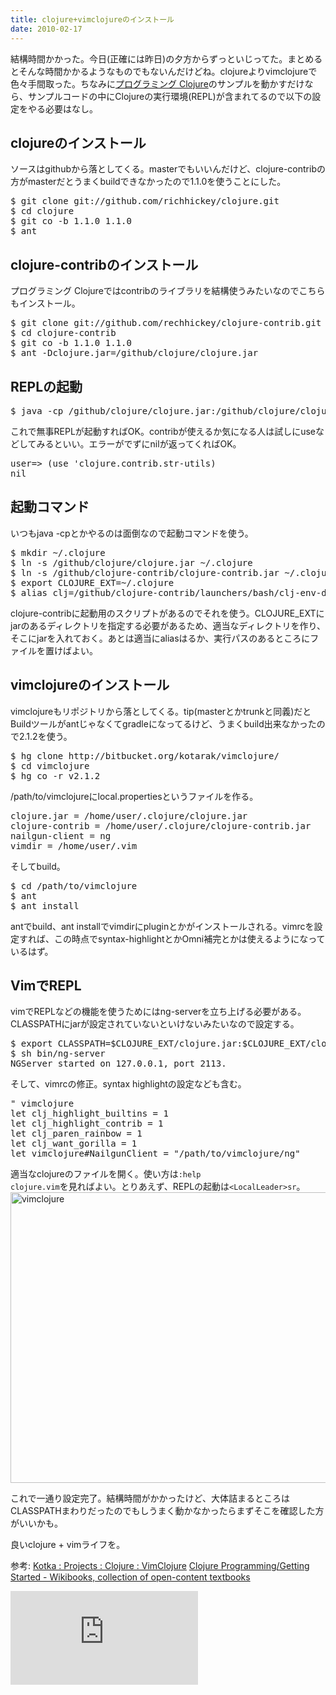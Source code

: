 ```yaml
---
title: clojure+vimclojureのインストール
date: 2010-02-17
---
```

結構時間かかった。今日(正確には昨日)の夕方からずっといじってた。まとめるとそんな時間かかるようなものでもないんだけどね。clojureよりvimclojureで色々手間取った。ちなみに<a href='http://www.amazon.co.jp/gp/product/4274067890?linkCode=shr&camp=1207&creative=8411&tag=ukstudio0c-22' target='_blank'>プログラミング Clojure</a>のサンプルを動かすだけなら、サンプルコードの中にClojureの実行環境(REPL)が含まれてるので以下の設定をやる必要はなし。

<h2>clojureのインストール</h2>
ソースはgithubから落としてくる。masterでもいいんだけど、clojure-contribの方がmasterだとうまくbuildできなかったので1.1.0を使うことにした。

<pre>
$ git clone git://github.com/richhickey/clojure.git
$ cd clojure
$ git co -b 1.1.0 1.1.0
$ ant
</pre>

<h2>clojure-contribのインストール</h2>
プログラミング Clojureではcontribのライブラリを結構使うみたいなのでこちらもインストール。

<pre>
$ git clone git://github.com/rechhickey/clojure-contrib.git
$ cd clojure-contrib
$ git co -b 1.1.0 1.1.0
$ ant -Dclojure.jar=/github/clojure/clojure.jar
</pre>

<h2>REPLの起動</h2>
<pre>
$ java -cp /github/clojure/clojure.jar:/github/clojure/clojure-contrib.jar clojure.main
</pre>

これで無事REPLが起動すればOK。contribが使えるか気になる人は試しにuseなどしてみるといい。エラーがでずにnilが返ってくればOK。

<pre>
user=> (use 'clojure.contrib.str-utils)
nil
</pre>

<h2>起動コマンド</h2>
いつもjava -cpとかやるのは面倒なので起動コマンドを使う。

<pre>
$ mkdir ~/.clojure
$ ln -s /github/clojure/clojure.jar ~/.clojure
$ ln -s /github/clojure-contrib/clojure-contrib.jar ~/.clojure
$ export CLOJURE_EXT=~/.clojure
$ alias clj=/github/clojure-contrib/launchers/bash/clj-env-dir
</pre>

clojure-contribに起動用のスクリプトがあるのでそれを使う。CLOJURE_EXTにjarのあるディレクトリを指定する必要があるため、適当なディレクトリを作り、そこにjarを入れておく。あとは適当にaliasはるか、実行パスのあるところにファイルを置けばよい。

<h2>vimclojureのインストール</h2>
vimclojureもリポジトリから落としてくる。tip(masterとかtrunkと同義)だとBuildツールがantじゃなくてgradleになってるけど、うまくbuild出来なかったので2.1.2を使う。

<pre>
$ hg clone http://bitbucket.org/kotarak/vimclojure/
$ cd vimclojure
$ hg co -r v2.1.2
</pre>

/path/to/vimclojureにlocal.propertiesというファイルを作る。

<pre>
clojure.jar = /home/user/.clojure/clojure.jar
clojure-contrib = /home/user/.clojure/clojure-contrib.jar
nailgun-client = ng
vimdir = /home/user/.vim
</pre>

そしてbuild。

<pre>
$ cd /path/to/vimclojure
$ ant
$ ant install
</pre>

antでbuild、ant installでvimdirにpluginとかがインストールされる。vimrcを設定すれば、この時点でsyntax-highlightとかOmni補完とかは使えるようになっているはず。

<h2>VimでREPL</h2>
vimでREPLなどの機能を使うためにはng-serverを立ち上げる必要がある。CLASSPATHにjarが設定されていないといけないみたいなので設定する。

<pre>
$ export CLASSPATH=$CLOJURE_EXT/clojure.jar:$CLOJURE_EXT/clojure-contrib.jar:/path/to/vimclojure.jar
$ sh bin/ng-server
NGServer started on 127.0.0.1, port 2113.
</pre>

そして、vimrcの修正。syntax highlightの設定なども含む。

<pre>
" vimclojure
let clj_highlight_builtins = 1
let clj_highlight_contrib = 1
let clj_paren_rainbow = 1
let clj_want_gorilla = 1
let vimclojure#NailgunClient = "/path/to/vimclojure/ng"
</pre>

適当なclojureのファイルを開く。使い方は<code>:help clojure.vim</code>を見ればよい。とりあえず、REPLの起動は<code>&lt;LocalLeader&gt;sr</code>。
<img src="http://173.230.148.68/wp-content/uploads/2010/02/vimclojure.jpg" alt="vimclojure" title="vimclojure" width="618" height="465" class="alignnone size-full wp-image-561" />

これで一通り設定完了。結構時間がかかったけど、大体詰まるところはCLASSPATHまわりだったのでもしうまく動かなかったらまずそこを確認した方がいいかも。

良いclojure + vimライフを。

参考:
<a href='http://kotka.de/projects/clojure/vimclojure.html'>Kotka : Projects : Clojure : VimClojure</a>
<a href='http://en.wikibooks.org/wiki/Clojure_Programming/Getting_Started'>Clojure Programming/Getting Started - Wikibooks, collection of open-content textbooks</a>

<iframe src="http://rcm-jp.amazon.co.jp/e/cm?lt1=_blank&bc1=000000&IS2=1&bg1=FFFFFF&fc1=000000&lc1=0000FF&t=ukstudio0c-22&o=9&p=8&l=as1&m=amazon&f=ifr&md=1X69VDGQCMF7Z30FM082&asins=4274067890" scrolling="no" marginwidth="0" marginheight="0" frameborder="0"></iframe>
